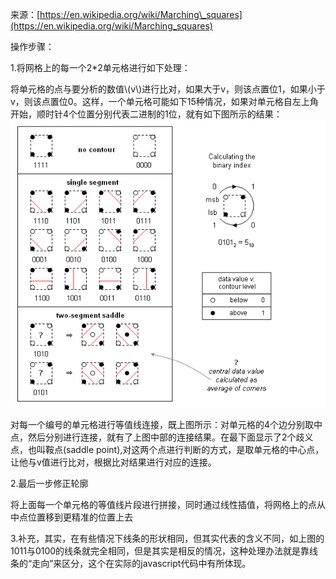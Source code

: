 来源：[https://en.wikipedia.org/wiki/Marching\_squares](https://en.wikipedia.org/wiki/Marching_squares)

操作步骤：

1.将网格上的每一个2\*2单元格进行如下处理：

将单元格的点与要分析的数值\\(v\\)进行比对，如果大于v，则该点置位1，如果小于v，则该点置位0。这样，一个单元格可能如下15种情况，如果对单元格自左上角开始，顺时针4个位置分别代表二进制的1位，就有如下图所示的结果：  
![](/M4Python/images/7.png)

对每一个编号的单元格进行等值线连接，既上图所示：对单元格的4个边分别取中点，然后分别进行连接，就有了上图中部的连接结果。在最下面显示了2个歧义点，也叫鞍点\(saddle point\),对这两个点进行判断的方式，是取单元格的中心点，让他与v值进行比对，根据比对结果进行对应的连接。

2.最后一步修正轮廓

将上面每一个单元格的等值线片段进行拼接，同时通过线性插值，将网格上的点从中点位置移到更精准的位置上去

3.补充，其实，在有些情况下线条的形状相同，但其实代表的含义不同，如上图的1011与0100的线条就完全相同，但是其实是相反的情况，这种处理办法就是靠线条的“走向”来区分，这个在实际的javascript代码中有所体现。

